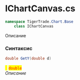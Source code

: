 
# IChartCanvas.cs
```csharp
namespace TigerTrade.Chart.Base  
    class IChartCanvas
```

Описание

### Синтаксис
```csharp
double GetY(double d)
```

<mark style="color:yellow;">**`d`**</mark> <mark style="color:red;">`double`</mark>  
 *Описание*  
  

                    
                    